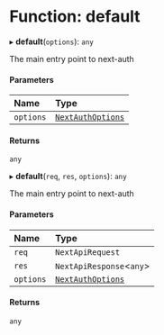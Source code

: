 # Function: default

▸ **default**(`options`): `any`

The main entry point to next-auth

#### Parameters

| Name | Type |
| :------ | :------ |
| `options` | [`NextAuthOptions`](../interfaces/NextAuthOptions.md) |

#### Returns

`any`

▸ **default**(`req`, `res`, `options`): `any`

The main entry point to next-auth

#### Parameters

| Name | Type |
| :------ | :------ |
| `req` | `NextApiRequest` |
| `res` | `NextApiResponse`<`any`\> |
| `options` | [`NextAuthOptions`](../interfaces/NextAuthOptions.md) |

#### Returns

`any`
